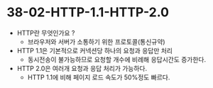 # 38-02-HTTP-1.1-HTTP-2.0

- HTTP란 무엇인가요 ?
    - 브라우저와 서버가 소통하기 위한 프로토콜(통신규약)
- HTTP 1.1은 기본적으로 커넥션당 하나의 요청과 응답만 처리
    - 동시전송이 불가능하므로 요청할 개수에 비례해 응답시간도 증가한다.
- HTTP 2.0은 여러개 요청과 응답 처리가 가능하다.
    - HTTP 1.1에 비해 페이지 로드 속도가 50%정도 빠르다.